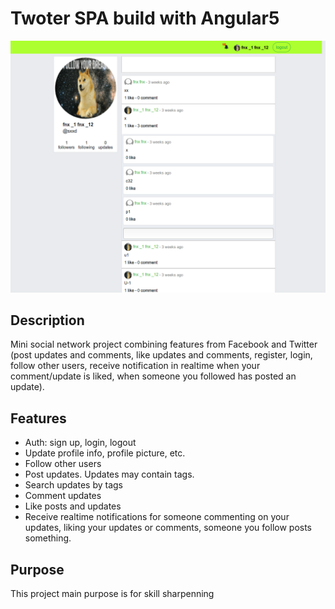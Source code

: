 # Twoter SPA build with Angular5

![Screenshot](images/demo1.png)

## Description

Mini social network project combining features from Facebook and Twitter (post updates and comments, like updates and comments, register, login, follow other users, receive notification in realtime when your comment/update is liked, when someone you followed has posted an update).

## Features

- Auth: sign up, login, logout
- Update profile info, profile picture, etc.
- Follow other users
- Post updates. Updates may contain tags.
- Search updates by tags
- Comment updates
- Like posts and updates
- Receive realtime notifications for someone commenting on your updates, liking your updates or comments, someone you follow posts something. 

## Purpose

This project main purpose is for skill sharpenning
